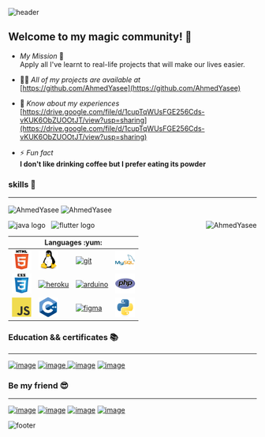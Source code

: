 ![header](https://capsule-render.vercel.app/api?type=wave&color=gradient&height=200&section=header&text=)




## Welcome to my magic community! :hugs:


- *My Mission* :lying_face: <br>
Apply all I've learnt to real-life projects that will make our lives easier.

- 👨‍💻 *All of my projects are available at* <br> [https://github.com/AhmedYasee](https://github.com/AhmedYasee)


- 📄 *Know about my experiences* <br>[https://drive.google.com/file/d/1cupTqWUsFGE256Cds-vKUK6ObZUOOtJT/view?usp=sharing](https://drive.google.com/file/d/1cupTqWUsFGE256Cds-vKUK6ObZUOOtJT/view?usp=sharing)

- ⚡ *Fun fact* <br> **I don't like drinking coffee but I prefer eating its powder**

### skills :star_struck:
-------
<p><img width="350px"; align="center" src="https://github-readme-stats.vercel.app/api/top-langs?username=AhmedYasee&show_icons=true&theme=radical&layout=compact" alt="AhmedYasee"/>     <img  width="420px"; align="center" src="https://github-readme-stats.vercel.app/api?username=AhmedYasee&show_icons=true&theme=radical" alt="AhmedYasee" /></p> 
<img  align="right" src="https://github-readme-streak-stats.herokuapp.com/?user=AhmedYasee&theme=radical" alt="AhmedYasee" /><table>
<thead>
<tr>
<th colspan="4"> Languages :yum:</th>
</tr>
</thead>
<tbody>
<tr>
<td><a href="https://www.w3.org/html/" target="_blank" rel="noreferrer"> <img src="https://raw.githubusercontent.com/devicons/devicon/master/icons/html5/html5-original-wordmark.svg" alt="html5" width="40" height="40"/> </a> 

</td>
<td><a href="https://www.linux.org/" target="_blank" rel="noreferrer"> <img src="https://raw.githubusercontent.com/devicons/devicon/master/icons/linux/linux-original.svg" alt="linux" width="40" height="40"/> </a>  </td>

<td><a href="https://git-scm.com/" target="_blank" rel="noreferrer"> <img src="https://www.vectorlogo.zone/logos/git-scm/git-scm-icon.svg" alt="git" width="40" height="40"/> </a> </td>


<td><a href="https://www.mysql.com/" target="_blank" rel="noreferrer"><img src="https://raw.githubusercontent.com/devicons/devicon/master/icons/mysql/mysql-original-wordmark.svg" alt="mysql" width="40" height="40"/> </a> </td>


</tr>
<tr>
<td>
 <a href="https://www.w3schools.com/css/" target="_blank" rel="noreferrer"> 
 <img src="https://raw.githubusercontent.com/devicons/devicon/master/icons/css3/css3-original-wordmark.svg" alt="css3" width="40" height="40"/> </a>
 </td>
<td><a href="https://heroku.com" target="_blank" rel="noreferrer"> <img src="https://www.vectorlogo.zone/logos/heroku/heroku-icon.svg" alt="heroku" width="40" height="40"/> </a> </td>
<td>
 <a href="https://www.arduino.cc/" target="_blank" rel="noreferrer"> <img src="https://cdn.worldvectorlogo.com/logos/arduino-1.svg" alt="arduino" width="40" height="40"/> </a>
</td>

<td><a href="https://www.php.net" target="_blank" rel="noreferrer"> <img src="https://raw.githubusercontent.com/devicons/devicon/master/icons/php/php-original.svg" alt="php" width="40" height="40"/> 
</a> 
</td>
</tr>
<tr>
<td><a href="https://developer.mozilla.org/en-US/docs/Web/JavaScript" target="_blank" rel="noreferrer"> <img src="https://raw.githubusercontent.com/devicons/devicon/master/icons/javascript/javascript-original.svg" alt="javascript" width="40" height="40"/> </a> </td>
<td> <a href="https://www.w3schools.com/cpp/" target="_blank" rel="noreferrer"> 
 <img src="https://raw.githubusercontent.com/devicons/devicon/master/icons/cplusplus/cplusplus-original.svg" alt="cplusplus" width="40" height="40"/> 
 </a> </td>
<td> <a href="https://www.figma.com/" target="_blank" rel="noreferrer"> <img src="https://www.vectorlogo.zone/logos/figma/figma-icon.svg" alt="figma" width="40" height="40"/> </a> </td>

<td><a href="https://www.python.org" target="_blank" rel="noreferrer"> <img src="https://raw.githubusercontent.com/devicons/devicon/master/icons/python/python-original.svg" alt="python" width="40" height="40" / > </a></td></tr>
  <img src="https://cdn.jsdelivr.net/gh/devicons/devicon/icons/java/java-original.svg" height="40" alt="java logo"  />
  <img width="12" />
  <img src="https://cdn.jsdelivr.net/gh/devicons/devicon/icons/flutter/flutter-original.svg" height="40" alt="flutter logo"  />

</tbody>
</table >


### Education && certificates :books:
---
[![image](https://img.shields.io/badge/freecodecamp-27273D?style=for-the-badge&logo=freecodecamp&logoColor=white)](https://img.shields.io/badge/Datacamp-05192D?style=for-the-badge&logo=datacamp&logoColor=65FF8F) [![image](https://img.shields.io/badge/Datacamp-05192D?style=for-the-badge&logo=datacamp&logoColor=65FF8F) ](https://img.shields.io/badge/Datacamp-05192D?style=for-the-badge&logo=datacamp&logoColor=65FF8F)[![image](	https://img.shields.io/badge/Udemy-EC5252?style=for-the-badge&logo=Udemy&logoColor=white)](https://img.shields.io/badge/Datacamp-05192D?style=for-the-badge&logo=datacamp&logoColor=65FF8F)  [![image](https://img.shields.io/badge/Udacity-grey?style=for-the-badge&logo=udacity&logoColor=#5FCFEE)](https://img.shields.io/badge/Datacamp-05192D?style=for-the-badge&logo=datacamp&logoColor=65FF8F) 

### Be my friend :sunglasses:
---
[![image](https://img.shields.io/badge/LinkedIn-0077B5?style=for-the-badge&logo=linkedin&logoColor=white)](https://img.shields.io/badge/Datacamp-05192D?style=for-the-badge&logo=datacamp&logoColor=65FF8F) [![image](https://img.shields.io/badge/Twitter-1DA1F2?style=for-the-badge&logo=twitter&logoColor=white)](https://img.shields.io/badge/Datacamp-05192D?style=for-the-badge&logo=datacamp&logoColor=65FF8F) [![image](https://img.shields.io/badge/Instagram-E4405F?style=for-the-badge&logo=instagram&logoColor=white)](https://img.shields.io/badge/Datacamp-05192D?style=for-the-badge&logo=datacamp&logoColor=65FF8F) [![image](https://img.shields.io/badge/Facebook-1877F2?style=for-the-badge&logo=facebook&logoColor=white)](https://img.shields.io/badge/Datacamp-05192D?style=for-the-badge&logo=datacamp&logoColor=65FF8F)

![footer](https://capsule-render.vercel.app/api?type=wave&color=gradient&height=150&section=footer)
